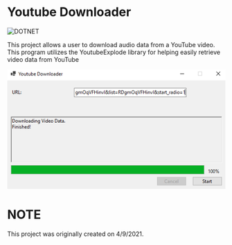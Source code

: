﻿# Youtube Downloader

![DOTNET](https://img.shields.io/badge/.NET-512BD4?style=for-the-badge&logo=dotnet&logoColor=white)

This project allows a user to download audio data from a YouTube video. This program utilizes
the YoutubeExplode library for helping easily retrieve video data from YouTube

![Youtube Downloader](https://github.com/brianb12321/YoutubeDownloader/raw/master/Images/YoutubeDownloader.PNG)

# NOTE
This project was originally created on 4/9/2021.